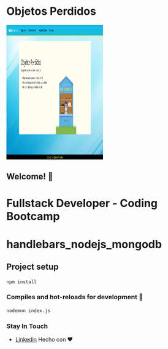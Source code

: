 <h1>Objetos Perdidos</h1>
  <div text-align="center">
    <img src="/myFolder/principal.png" width="50%" height="350px" title="hover text">
  </div>

## Welcome! 👋
# Fullstack Developer - Coding Bootcamp

# handlebars_nodejs_mongodb

## Project setup
```
npm install
```

### Compiles and hot-reloads for development 🚀
```
nodemon index.js
```

<h3>Stay In Touch</h3>

- [Linkedin](https://www.linkedin.com/in/anny-karolina-sanchez-rodriguez/)
Hecho con ❤️ 
